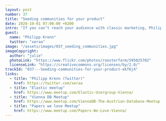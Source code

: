 ```yaml
---
layout: post
number: 37
title: "Seeding communities for your product"
date: 2020-10-01 07:00:00 +0200
intro: "If you can’t reach your audience with classic marketing, Philipp Krenn explains the different aspects of working with their community at Elastic."
guest:
  name: "Philipp Krenn"
  twitter: "xeraa"
image: "/assets/images/037_seeding_communities.jpg"
imageCopyright:
  author: "julie"
  photoLink: "https://www.flickr.com/photos/roosterfarm/595025702"
  licenseLink: "https://creativecommons.org/licenses/by/2.0/"
trackId: "037---Seeding-communities-for-your-product-ekf6j4"
links:
  - title: "Philipp Krenn (Twitter)"
    href: https://twitter.com/xeraa
  - title: "Elastic meetup"
    href: https://www.meetup.com/Elastic-Usergroup-Vienna/
  - title: "Vienna DB Meetup"
    href: https://www.meetup.com/ViennaDB-The-Austrian-Database-Meetup-Group/
  - title: "Papers we love Meetup"
    href: https://www.meetup.com/Papers-We-Love-Vienna/
---
```

